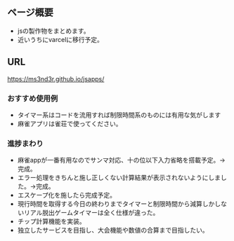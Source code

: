 ## ページ概要
- jsの製作物をまとめます。
- 近いうちにvarcelに移行予定。

## URL 
https://ms3nd3r.github.io/jsapps/

### おすすめ使用例
- タイマー系はコードを流用すれば制限時間系のものには有用な気がします
- 麻雀アプリは雀荘で使ってください。

### 進捗まわり
- 麻雀appが一番有用なのでサンマ対応、十の位以下入力省略を搭載予定。->完成。
- エラー処理をきちんと施し正しくない計算結果が表示されないようにしました。->完成。
- エスケープ化を施したら完成予定。
- 現行時間を取得する今日の終わりまでタイマーと制限時間から減算しかしないリアル脱出ゲームタイマーは全く仕様が違った。
- チップ計算機能を実装。
- 独立したサービスを目指し、大会機能や数値の合算まで目指したい。
